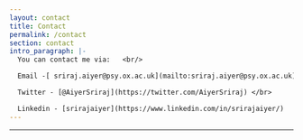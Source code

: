 ```yaml
---
layout: contact
title: Contact
permalink: /contact
section: contact
intro_paragraph: |-
  You can contact me via:   <br/>

  Email -[ sriraj.aiyer@psy.ox.ac.uk](mailto:sriraj.aiyer@psy.ox.ac.uk) <br/> 

  Twitter - [@AiyerSriraj](https://twitter.com/AiyerSriraj) </br>

  Linkedin - [srirajaiyer](https://www.linkedin.com/in/srirajaiyer/)
---
```

- - -

